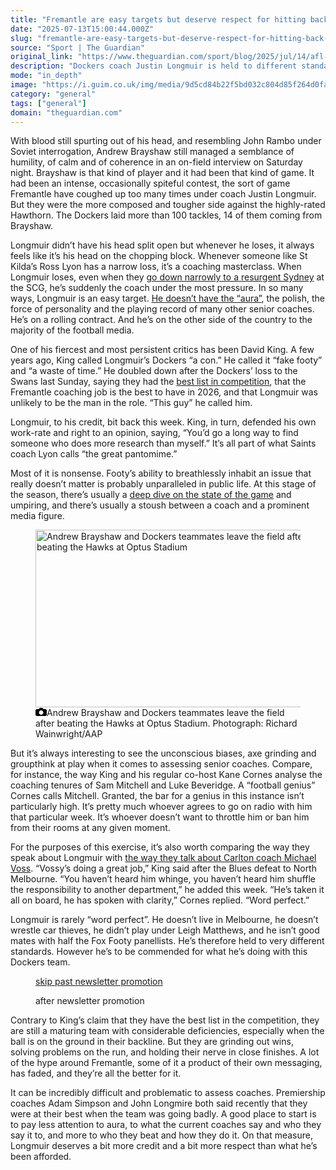 ```yaml
---
title: "Fremantle are easy targets but deserve respect for hitting back | Jonathan Horn"
date: "2025-07-13T15:00:44.000Z"
slug: "fremantle-are-easy-targets-but-deserve-respect-for-hitting-back-or-jonathan-horn"
source: "Sport | The Guardian"
original_link: "https://www.theguardian.com/sport/blog/2025/jul/14/afl-fremantle-dockers-hawthorn-hawks-justin-longmuir"
description: "Dockers coach Justin Longmuir is held to different standards to more decorated coaches but should be lauded for building a tougher side With blood still spurting out of his head, and resembling John Rambo under Soviet interrogation, Andrew Brayshaw still managed a semblance of humility, of calm and of coherence in an on-field interview on Saturday night. Brayshaw is that kind of player and it had been that kind of game. It had been an intense, occasionally spiteful contest, the sort of game Fremantle have coughed up too many times under coach Justin Longmuir. But they were the more composed and tougher side against the highly-rated Hawthorn. The Dockers laid more than 100 tackles, 14 of them coming from Brayshaw. Longmuir didn’t have his head split open but whenever he loses, it always feels like it’s his head on the chopping block. Whenever someone like St Kilda’s Ross Lyon has a narrow loss, it’s a coaching masterclass. When Longmuir loses, even when they go down narrowly to a resurgent Sydney at the SCG, he’s suddenly the coach under the most pressure. In so many ways, Longmuir is an easy target. He doesn’t have the “aura”, the polish, the force of personality and the playing record of many other senior coaches. He’s on a rolling contract. And he’s on the other side of the country to the majority of the football media.  Continue reading..."
mode: "in_depth"
image: "https://i.guim.co.uk/img/media/9d5cd84b22f5bd032c804d85f264d0fabbe3a335/333_0_3333_2666/master/3333.jpg?width=1200&height=630&quality=85&auto=format&fit=crop&overlay-align=bottom%2Cleft&overlay-width=100p&overlay-base64=L2ltZy9zdGF0aWMvb3ZlcmxheXMvdGctZGVmYXVsdC5wbmc&enable=upscale&s=6fff5fc687665547ab3b0adad8ec5a6b"
category: "general"
tags: ["general"]
domain: "theguardian.com"
---
```

<div id="readability-page-1" class="page"><div id="maincontent"><p><span>W</span>ith blood still spurting out of his head, and resembling John Rambo under Soviet interrogation, Andrew Brayshaw still managed a semblance of humility, of calm and of coherence in an on-field interview on Saturday night. Brayshaw is that kind of player and it had been that kind of game. It had been an intense, occasionally spiteful contest, the sort of game Fremantle have coughed up too many times under coach Justin Longmuir. But they were the more composed and tougher side against the highly-rated Hawthorn. The Dockers laid more than 100 tackles, 14 of them coming from Brayshaw.</p><p>Longmuir didn’t have his head split open but whenever he loses, it always feels like it’s his head on the chopping block. Whenever someone like St Kilda’s Ross Lyon has a narrow loss, it’s a coaching masterclass. When Longmuir loses, even when they <a href="https://www.theguardian.com/sport/blog/2025/jul/07/afl-adelaide-crows-melbourne-demons-izak-rankine" data-link-name="in body link">go down narrowly to a resurgent Sydney</a> at the SCG, he’s suddenly the coach under the most pressure. In so many ways, Longmuir is an easy target. <a href="https://www.theguardian.com/sport/2025/feb/26/from-the-pocket-fremantle-need-to-get-pulses-racing-to-finally-break-the-cycle-of-vanilla-mediocrity" data-link-name="in body link">He doesn’t have the “aura”</a>, the polish, the force of personality and the playing record of many other senior coaches. He’s on a rolling contract. And he’s on the other side of the country to the majority of the football media.</p><figure id="cb0e8c14-a147-4316-ab94-771b2948a121" data-spacefinder-role="richLink" data-spacefinder-type="model.dotcomrendering.pageElements.RichLinkBlockElement"><gu-island name="RichLinkComponent" priority="feature" deferuntil="idle" props="{&quot;richLinkIndex&quot;:2,&quot;element&quot;:{&quot;_type&quot;:&quot;model.dotcomrendering.pageElements.RichLinkBlockElement&quot;,&quot;prefix&quot;:&quot;Related: &quot;,&quot;text&quot;:&quot;Mid-season AFL competition is a thought bubble, but major fixture reform is still needed&quot;,&quot;elementId&quot;:&quot;cb0e8c14-a147-4316-ab94-771b2948a121&quot;,&quot;role&quot;:&quot;richLink&quot;,&quot;url&quot;:&quot;https://www.theguardian.com/sport/2025/jul/09/from-the-pocket-mid-season-afl-competition-is-a-thought-bubble-but-major-fixture-reform-is-still-needed&quot;},&quot;ajaxUrl&quot;:&quot;https://api.nextgen.guardianapps.co.uk&quot;,&quot;format&quot;:{&quot;design&quot;:10,&quot;display&quot;:0,&quot;theme&quot;:2}}"></gu-island></figure><p>One of his fiercest and most persistent critics has been David King. A few years ago, King called Longmuir’s Dockers “a con.” He called it “fake footy” and “a waste of time.” He doubled down after the Dockers’ loss to the Swans last Sunday, saying they had the <a href="https://www.theguardian.com/sport/2025/may/07/from-the-pocket-afl-newsletter-fremantle" data-link-name="in body link">best list in competition</a>, that the Fremantle coaching job is the best to have in 2026, and that Longmuir was unlikely to be the man in the role. “This guy” he called him.</p><p>Longmuir, to his credit, bit back this week. King, in turn, defended his own work-rate and right to an opinion, saying, “You’d go a long way to find someone who does more research than myself.” It’s all part of what Saints coach Lyon calls “the great pantomime.”</p><p>Most of it is nonsense. Footy’s ability to breathlessly inhabit an issue that really doesn’t matter is probably unparalleled in public life. At this stage of the season, there’s usually a <a href="https://www.theguardian.com/sport/2025/jul/09/from-the-pocket-mid-season-afl-competition-is-a-thought-bubble-but-major-fixture-reform-is-still-needed" data-link-name="in body link">deep dive on the state of the game</a> and umpiring, and there’s usually a stoush between a coach and a prominent media figure.</p><figure id="c74eeda6-acca-46b2-bc9f-02476de98bbb" data-spacefinder-role="showcase" data-spacefinder-type="model.dotcomrendering.pageElements.ImageBlockElement"><div id="img-2"><picture><source srcset="https://i.guim.co.uk/img/media/7e90cb3a7121131ed3c91e549c4f213d88f722af/0_250_5807_3707/master/5807.jpg?width=880&amp;dpr=2&amp;s=none&amp;crop=none" media="(min-width: 1300px) and (-webkit-min-device-pixel-ratio: 1.25), (min-width: 1300px) and (min-resolution: 120dpi)"><source srcset="https://i.guim.co.uk/img/media/7e90cb3a7121131ed3c91e549c4f213d88f722af/0_250_5807_3707/master/5807.jpg?width=880&amp;dpr=1&amp;s=none&amp;crop=none" media="(min-width: 1300px)"><source srcset="https://i.guim.co.uk/img/media/7e90cb3a7121131ed3c91e549c4f213d88f722af/0_250_5807_3707/master/5807.jpg?width=800&amp;dpr=2&amp;s=none&amp;crop=none" media="(min-width: 1140px) and (-webkit-min-device-pixel-ratio: 1.25), (min-width: 1140px) and (min-resolution: 120dpi)"><source srcset="https://i.guim.co.uk/img/media/7e90cb3a7121131ed3c91e549c4f213d88f722af/0_250_5807_3707/master/5807.jpg?width=800&amp;dpr=1&amp;s=none&amp;crop=none" media="(min-width: 1140px)"><source srcset="https://i.guim.co.uk/img/media/7e90cb3a7121131ed3c91e549c4f213d88f722af/0_250_5807_3707/master/5807.jpg?width=640&amp;dpr=2&amp;s=none&amp;crop=none" media="(min-width: 980px) and (-webkit-min-device-pixel-ratio: 1.25), (min-width: 980px) and (min-resolution: 120dpi)"><source srcset="https://i.guim.co.uk/img/media/7e90cb3a7121131ed3c91e549c4f213d88f722af/0_250_5807_3707/master/5807.jpg?width=640&amp;dpr=1&amp;s=none&amp;crop=none" media="(min-width: 980px)"><source srcset="https://i.guim.co.uk/img/media/7e90cb3a7121131ed3c91e549c4f213d88f722af/0_250_5807_3707/master/5807.jpg?width=620&amp;dpr=2&amp;s=none&amp;crop=none" media="(min-width: 660px) and (-webkit-min-device-pixel-ratio: 1.25), (min-width: 660px) and (min-resolution: 120dpi)"><source srcset="https://i.guim.co.uk/img/media/7e90cb3a7121131ed3c91e549c4f213d88f722af/0_250_5807_3707/master/5807.jpg?width=620&amp;dpr=1&amp;s=none&amp;crop=none" media="(min-width: 660px)"><source srcset="https://i.guim.co.uk/img/media/7e90cb3a7121131ed3c91e549c4f213d88f722af/0_250_5807_3707/master/5807.jpg?width=605&amp;dpr=2&amp;s=none&amp;crop=none" media="(min-width: 480px) and (-webkit-min-device-pixel-ratio: 1.25), (min-width: 480px) and (min-resolution: 120dpi)"><source srcset="https://i.guim.co.uk/img/media/7e90cb3a7121131ed3c91e549c4f213d88f722af/0_250_5807_3707/master/5807.jpg?width=605&amp;dpr=1&amp;s=none&amp;crop=none" media="(min-width: 480px)"><source srcset="https://i.guim.co.uk/img/media/7e90cb3a7121131ed3c91e549c4f213d88f722af/0_250_5807_3707/master/5807.jpg?width=445&amp;dpr=2&amp;s=none&amp;crop=none" media="(min-width: 320px) and (-webkit-min-device-pixel-ratio: 1.25), (min-width: 320px) and (min-resolution: 120dpi)"><source srcset="https://i.guim.co.uk/img/media/7e90cb3a7121131ed3c91e549c4f213d88f722af/0_250_5807_3707/master/5807.jpg?width=445&amp;dpr=1&amp;s=none&amp;crop=none" media="(min-width: 320px)"><img alt="Andrew Brayshaw and Dockers teammates leave the field after beating the Hawks at Optus Stadium" src="https://i.guim.co.uk/img/media/7e90cb3a7121131ed3c91e549c4f213d88f722af/0_250_5807_3707/master/5807.jpg?width=445&amp;dpr=1&amp;s=none&amp;crop=none" width="445" height="284.0735319442053" loading="lazy"></picture></div><figcaption data-spacefinder-role="inline"><span><svg width="18" height="13" viewBox="0 0 18 13"><path d="M18 3.5v8l-1.5 1.5h-15l-1.5-1.5v-8l1.5-1.5h3.5l2-2h4l2 2h3.5l1.5 1.5zm-9 7.5c1.9 0 3.5-1.6 3.5-3.5s-1.6-3.5-3.5-3.5-3.5 1.6-3.5 3.5 1.6 3.5 3.5 3.5z"></path></svg></span><span>Andrew Brayshaw and Dockers teammates leave the field after beating the Hawks at Optus Stadium.</span> Photograph: Richard Wainwright/AAP</figcaption></figure><p>But it’s always interesting to see the unconscious biases, axe grinding and groupthink at play when it comes to assessing senior coaches. Compare, for instance, the way King and his regular co-host Kane Cornes analyse the coaching tenures of Sam Mitchell and Luke Beveridge. A “football genius” Cornes calls Mitchell. Granted, the bar for a genius in this instance isn’t particularly high. It’s pretty much whoever agrees to go on radio with him that particular week. It’s whoever doesn’t want to throttle him or ban him from their rooms at any given moment.</p><p>For the purposes of this exercise, it’s also worth comparing the way they speak about Longmuir with <a href="https://www.theguardian.com/sport/2025/jul/02/from-the-pocket-carlton-plays-fans-for-mugs-by-masking-woes-with-corporate-claptrap" data-link-name="in body link">the way they talk about Carlton coach Michael Voss</a>. “Vossy’s doing a great job,” King said after the Blues defeat to North Melbourne. “You haven’t heard him whinge, you haven’t heard him shuffle the responsibility to another department,” he added this week. “He’s taken it all on board, he has spoken with clarity,” Cornes replied. “Word perfect.”</p><p>Longmuir is rarely “word perfect”. He doesn’t live in Melbourne, he doesn’t wrestle car thieves, he didn’t play under Leigh Matthews, and he isn’t good mates with half the Fox Footy panellists. He’s therefore held to very different standards. However he’s to be commended for what he’s doing with this Dockers team.</p><figure data-spacefinder-role="inline" data-spacefinder-type="model.dotcomrendering.pageElements.NewsletterSignupBlockElement"><a data-ignore="global-link-styling" href="#EmailSignup-skip-link-10">skip past newsletter promotion</a><p id="EmailSignup-skip-link-10" tabindex="0" aria-label="after newsletter promotion" role="note">after newsletter promotion</p></figure><figure id="5e48713a-8eb0-49c2-9e86-74172824875f" data-spacefinder-role="richLink" data-spacefinder-type="model.dotcomrendering.pageElements.RichLinkBlockElement"><gu-island name="RichLinkComponent" priority="feature" deferuntil="idle" props="{&quot;richLinkIndex&quot;:11,&quot;element&quot;:{&quot;_type&quot;:&quot;model.dotcomrendering.pageElements.RichLinkBlockElement&quot;,&quot;prefix&quot;:&quot;Related: &quot;,&quot;text&quot;:&quot;AFL bans West Coast player Jack Graham for four matches over homophobic slur&quot;,&quot;elementId&quot;:&quot;5e48713a-8eb0-49c2-9e86-74172824875f&quot;,&quot;role&quot;:&quot;richLink&quot;,&quot;url&quot;:&quot;https://www.theguardian.com/sport/2025/jul/13/jack-graham-afl-west-coast-suspension-homophobic-slur-ntwnfb&quot;},&quot;ajaxUrl&quot;:&quot;https://api.nextgen.guardianapps.co.uk&quot;,&quot;format&quot;:{&quot;design&quot;:10,&quot;display&quot;:0,&quot;theme&quot;:2}}"></gu-island></figure><p>Contrary to King’s claim that they have the best list in the competition, they are still a maturing team with considerable deficiencies, especially when the ball is on the ground in their backline. But they are grinding out wins, solving problems on the run, and holding their nerve in close finishes. A lot of the hype around Fremantle, some of it a product of their own messaging, has faded, and they’re all the better for it.</p><p>It can be incredibly difficult and problematic to assess coaches. Premiership coaches Adam Simpson and John Longmire both said recently that they were at their best when the team was going badly. A good place to start is to pay less attention to aura, to what the current coaches say and who they say it to, and more to who they beat and how they do it. On that measure, Longmuir deserves a bit more credit and a bit more respect than what he’s been afforded.</p></div></div>